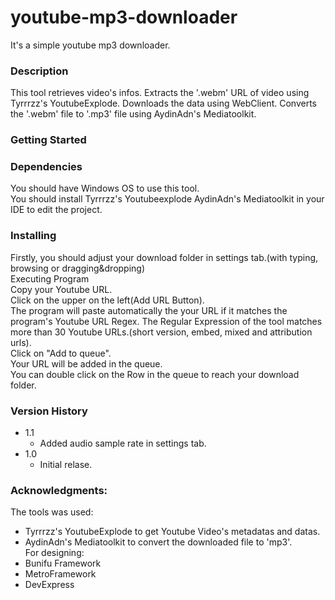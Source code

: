 # youtube-mp3-downloader<br>
It's a simple youtube mp3 downloader.<br>

### Description<br>
This tool retrieves video's infos. Extracts the '.webm' URL of video using Tyrrrzz's YoutubeExplode. Downloads the data using WebClient. Converts the '.webm' file to '.mp3' file using AydinAdn's Mediatoolkit.<br>

### Getting Started<br>
### Dependencies<br>
You should have Windows OS to use this tool.<br>
You should install Tyrrrzz's Youtubeexplode AydinAdn's Mediatoolkit in your IDE to edit the project.<br>
### Installing<br>
Firstly, you should adjust your download folder in settings tab.(with typing, browsing or dragging&dropping)<br>
Executing Program<br>
Copy your Youtube URL.<br>
Click on the upper on the left(Add URL Button).<br>
The program will paste automatically the your URL if it matches the program's Youtube URL Regex. The Regular Expression of the tool matches more than 30 Youtube URLs.(short version, embed, mixed and attribution urls).<br>
Click on "Add to queue".<br>
Your URL will be added in the queue.<br>
You can double click on the Row in the queue to reach your download folder.<br>
### Version History
* 1.1<br>
  * Added audio sample rate in settings tab.
* 1.0<br>
  * Initial relase.<br>
### Acknowledgments:
The tools was used:<br>
* Tyrrrzz's YoutubeExplode to get Youtube Video's metadatas and datas.<br>
* AydinAdn's Mediatoolkit to convert the downloaded file to 'mp3'.<br>
For designing:<br>
* Bunifu Framework<br>
* MetroFramework<br>
* DevExpress<br>

